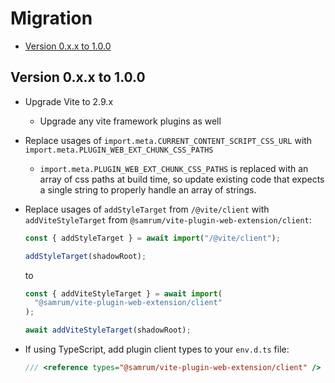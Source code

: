 # Migration

- [Version 0.x.x to 1.0.0](#version-0xx-to-100)

## Version 0.x.x to 1.0.0

- Upgrade Vite to 2.9.x

  - Upgrade any vite framework plugins as well

- Replace usages of `import.meta.CURRENT_CONTENT_SCRIPT_CSS_URL` with `import.meta.PLUGIN_WEB_EXT_CHUNK_CSS_PATHS`

  - `import.meta.PLUGIN_WEB_EXT_CHUNK_CSS_PATHS` is replaced with an array of css paths at build time, so update existing code that expects a single string to properly handle an array of strings.

- Replace usages of `addStyleTarget` from `/@vite/client` with `addViteStyleTarget` from `@samrum/vite-plugin-web-extension/client`:

  ```js
  const { addStyleTarget } = await import("/@vite/client");

  addStyleTarget(shadowRoot);
  ```

  to

  ```js
  const { addViteStyleTarget } = await import(
    "@samrum/vite-plugin-web-extension/client"
  );

  await addViteStyleTarget(shadowRoot);
  ```

- If using TypeScript, add plugin client types to your `env.d.ts` file:
  ```ts
  /// <reference types="@samrum/vite-plugin-web-extension/client" />
  ```
